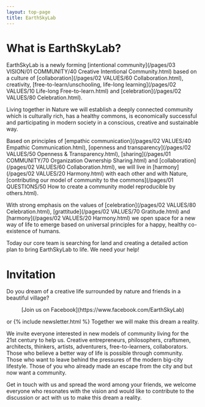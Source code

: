 ```yaml
---
layout: top-page
title: EarthSkyLab
---
```


# What is EarthSkyLab?

EarthSkyLab is a newly forming [intentional community](/pages/03 VISION/01 COMMUNITY/40 Creative Intentional Community.html) based on a culture of [collaboration](/pages/02 VALUES/60 Collaboration.html), creativity, [free-to-learn/unschooling, life-long learning](/pages/02 VALUES/10 Life-long Free-to-learn.html) and [celebration](/pages/02 VALUES/80 Celebration.html). 

Living together in Nature we will establish a deeply connected community which is culturally rich, has a healthy commons, is economically successful and participating in modern society in a conscious, creative and sustainable way. 

Based on principles of [empathic communication](/pages/02 VALUES/40 Empathic Communication.html), [openness and transparency](/pages/02 VALUES/50 Openness & Transparency.html), [sharing](/pages/01 COMMUNITY/70 Organization Ownership Sharing.html) and [collaboration](/pages/02 VALUES/60 Collaboration.html), we will live in [harmony](/pages/02 VALUES/20 Harmony.html) with each other and with Nature, [contributing our model of community to the commons](/pages/01 QUESTIONS/50 How to create a community model reproducible by others.html).

With strong emphasis on the values of [celebration](/pages/02 VALUES/80 Celebration.html), [grattitude](/pages/02 VALUES/70 Gratitude.html) and [harmony](/pages/02 VALUES/20 Harmony.html) we open space for a new way of life to emerge based on universal principles for a happy, healthy co-existence of humans.

Today our core team is searching for land and creating a detailed action plan to bring EarthSkyLab to life. We need your help!

# Invitation

Do you dream of a creative life surrounded by nature and friends in a beautiful village? 

<center>
[Join us on Facebook](https://www.facebook.com/EarthSkyLab)

or
{% include newsletter.html %}
Together we will make this dream a reality.
</center>

We invite everyone interested in new models of community living for the 21st century to help us. Creative entrepreneurs, philosophers, craftsmen, architects, thinkers, artists, adventurers, free-to-learners, collaborators. Those who believe a better way of life is possible through community. Those who want to leave behind the pressures of the modern big-city lifestyle. Those of you who already made an escape from the city and but now want a community.  

Get in touch with us and spread the word among your friends, we welcome everyone who resonates with the vision and would like to contribute to the discussion or act with us to make this dream a reality. 
